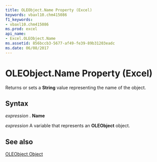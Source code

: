 ```yaml
---
title: OLEObject.Name Property (Excel)
keywords: vbaxl10.chm415086
f1_keywords:
- vbaxl10.chm415086
ms.prod: excel
api_name:
- Excel.OLEObject.Name
ms.assetid: 856bccb3-5677-af49-fe39-89b31203eadc
ms.date: 06/08/2017
---
```



# OLEObject.Name Property (Excel)

Returns or sets a  **String** value representing the name of the object.


## Syntax

 _expression_ . **Name**

 _expression_ A variable that represents an **OLEObject** object.


## See also


[OLEObject Object](Excel.OLEObject.md)

